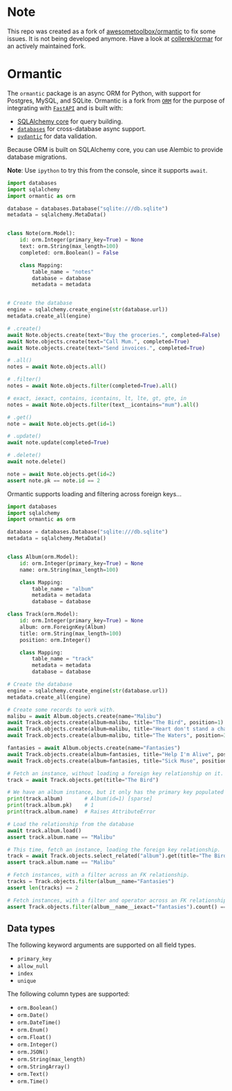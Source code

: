 # Note
This repo was created as a fork of [awesometoolbox/ormantic](https://github.com/awesometoolbox/ormantic) to fix some issues.
It is not being developed anymore. Have a look at [collerek/ormar](https://github.com/collerek/ormar) for an actively maintained fork.

# Ormantic

The `ormantic` package is an async ORM for Python, with support for Postgres,
MySQL, and SQLite. Ormantic is a fork from [`ORM`][orm] for the purpose of
integrating with [`FastAPI`][fastapi] and is built with:

* [SQLAlchemy core][sqlalchemy-core] for query building.
* [`databases`][databases] for cross-database async support.
* [`pydantic`][pydantic] for data validation.

Because ORM is built on SQLAlchemy core, you can use Alembic to provide
database migrations.

**Note**: Use `ipython` to try this from the console, since it supports `await`.

```python
import databases
import sqlalchemy
import ormantic as orm

database = databases.Database("sqlite:///db.sqlite")
metadata = sqlalchemy.MetaData()


class Note(orm.Model):
    id: orm.Integer(primary_key=True) = None
    text: orm.String(max_length=100)
    completed: orm.Boolean() = False

    class Mapping:
        table_name = "notes"
        database = database
        metadata = metadata


# Create the database
engine = sqlalchemy.create_engine(str(database.url))
metadata.create_all(engine)

# .create()
await Note.objects.create(text="Buy the groceries.", completed=False)
await Note.objects.create(text="Call Mum.", completed=True)
await Note.objects.create(text="Send invoices.", completed=True)

# .all()
notes = await Note.objects.all()

# .filter()
notes = await Note.objects.filter(completed=True).all()

# exact, iexact, contains, icontains, lt, lte, gt, gte, in
notes = await Note.objects.filter(text__icontains="mum").all()

# .get()
note = await Note.objects.get(id=1)

# .update()
await note.update(completed=True)

# .delete()
await note.delete()

note = await Note.objects.get(id=2)
assert note.pk == note.id == 2
```

Ormantic supports loading and filtering across foreign keys...

```python
import databases
import sqlalchemy
import ormantic as orm

database = databases.Database("sqlite:///db.sqlite")
metadata = sqlalchemy.MetaData()


class Album(orm.Model):
    id: orm.Integer(primary_key=True) = None
    name: orm.String(max_length=100)

    class Mapping:
        table_name = "album"
        metadata = metadata
        database = database

class Track(orm.Model):
    id: orm.Integer(primary_key=True) = None
    album: orm.ForeignKey(Album)
    title: orm.String(max_length=100)
    position: orm.Integer()

    class Mapping:
        table_name = "track"
        metadata = metadata
        database = database

# Create the database
engine = sqlalchemy.create_engine(str(database.url))
metadata.create_all(engine)

# Create some records to work with.
malibu = await Album.objects.create(name="Malibu")
await Track.objects.create(album=malibu, title="The Bird", position=1)
await Track.objects.create(album=malibu, title="Heart don't stand a chance", position=2)
await Track.objects.create(album=malibu, title="The Waters", position=3)

fantasies = await Album.objects.create(name="Fantasies")
await Track.objects.create(album=fantasies, title="Help I'm Alive", position=1)
await Track.objects.create(album=fantasies, title="Sick Muse", position=2)

# Fetch an instance, without loading a foreign key relationship on it.
track = await Track.objects.get(title="The Bird")

# We have an album instance, but it only has the primary key populated
print(track.album)       # Album(id=1) [sparse]
print(track.album.pk)    # 1
print(track.album.name)  # Raises AttributeError

# Load the relationship from the database
await track.album.load()
assert track.album.name == "Malibu"

# This time, fetch an instance, loading the foreign key relationship.
track = await Track.objects.select_related("album").get(title="The Bird")
assert track.album.name == "Malibu"

# Fetch instances, with a filter across an FK relationship.
tracks = Track.objects.filter(album__name="Fantasies")
assert len(tracks) == 2

# Fetch instances, with a filter and operator across an FK relationship.
assert Track.objects.filter(album__name__iexact="fantasies").count() == 2
```

## Data types

The following keyword arguments are supported on all field types.

* `primary_key`
* `allow_null`
* `index`
* `unique`

The following column types are supported:

* `orm.Boolean()`
* `orm.Date()`
* `orm.DateTime()`
* `orm.Enum()`
* `orm.Float()`
* `orm.Integer()`
* `orm.JSON()`
* `orm.String(max_length)`
* `orm.StringArray()`
* `orm.Text()`
* `orm.Time()`

[sqlalchemy-core]: https://docs.sqlalchemy.org/en/latest/core/
[orm]: https://github.com/encode/orm/
[fastapi]: https://github.com/tiangolo/fastapi/
[databases]: https://github.com/encode/databases/
[pydantic]: https://github.com/samuelcolvin/pydantic/
